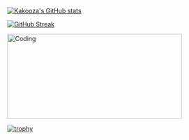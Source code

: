 
[![Kakooza's GitHub stats](https://github-readme-stats.vercel.app/api?username=kaksfrankie256)](https://github.com/anuraghazra/github-readme-stats)

<a href="https://git.io/streak-stats"><img src="https://github-readme-streak-stats.herokuapp.com?user=kaksfrankie256&theme=react&hide_border=true&border_radius=4.3&card_width=400" alt="GitHub Streak" /></a>

<img 
alt="Coding" width="400" height="195" src="https://res.cloudinary.com/practicaldev/image/fetch/s--WXI5d2Ru--/c_limit%2Cf_auto%2Cfl_progressive%2Cq_66%2Cw_800/https://media1.tenor.com/images/0c34272909ee2a4db5606a014082312b/tenor.gif%3Fitemid%3D15828752">

[![trophy](https://github-profile-trophy.vercel.app/?username=rkaksfrankie256)](https://github.com/ryo-ma/github-profile-trophy)

<!--
**kaksfrankie256/kaksfrankie256** is a ✨ _special_ ✨ repository because its `README.md` (this file) appears on your GitHub profile.
-->

